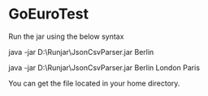 # GoEuroTest

Run the jar using the below syntax

java -jar D:\Runjar\JsonCsvParser.jar Berlin

java -jar D:\Runjar\JsonCsvParser.jar Berlin London Paris

You can get the file located in your home directory.

